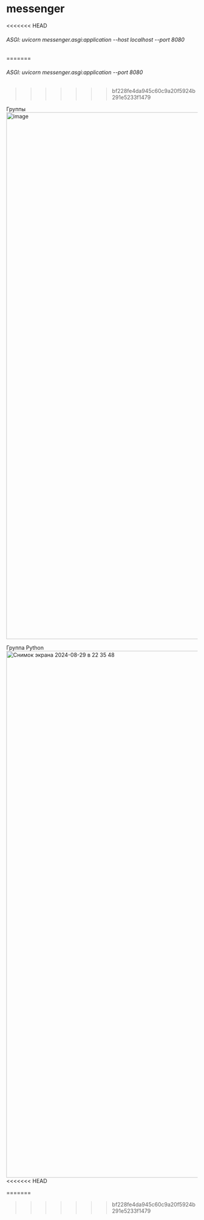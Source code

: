 # messenger

<<<<<<< HEAD
###### ASGI: uvicorn messenger.asgi:application --host localhost --port 8080
=======
###### ASGI: uvicorn messenger.asgi:application --port 8080
>>>>>>> bf228fe4da945c60c9a20f5924b291e5233f1479

Группы
<img width="1388" alt="image" src="https://github.com/user-attachments/assets/0d9942de-d8f7-4600-977c-47cc304da6f6">

Группа Python
<img width="1388" alt="Снимок экрана 2024-08-29 в 22 35 48" src="https://github.com/user-attachments/assets/dcbd14d5-0f14-43c5-88f1-b8e2d42fa8c2">
<<<<<<< HEAD

=======
>>>>>>> bf228fe4da945c60c9a20f5924b291e5233f1479
